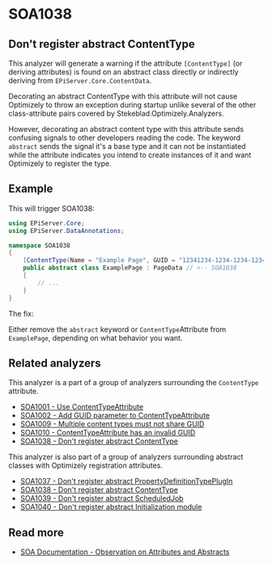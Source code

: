 # SOA1038

## Don't register abstract ContentType

This analyzer will generate a warning if the attribute
`[ContentType]` (or deriving attributes) is found on an abstract class
directly or indirectly deriving from `EPiServer.Core.ContentData`.

Decorating an abstract ContentType with this attribute will
not cause Optimizely to throw an exception during startup unlike
several of the other class-attribute pairs covered by Stekeblad.Optimizely.Analyzers.

However, decorating an abstract content type with this attribute sends
confusing signals to other developers reading the code. The keyword `abstract`
sends the signal it's a base type and it can not be instantiated while the attribute
indicates you intend to create instances of it and want Optimizely to register the type.

## Example

This will trigger SOA1038:
```C#
using EPiServer.Core;
using EPiServer.DataAnnotations;

namespace SOA1038
{
    [ContentType(Name = "Example Page", GUID = "12341234-1234-1234-1234-123412341234")]
    public abstract class ExamplePage : PageData // <-- SOA1038
    {
        // ...
    }
}
```
The fix:

Either remove the `abstract` keyword or `ContentType`Attribute from `ExamplePage`,
depending on what behavior you want.

## Related analyzers

This analyzer is a part of a group of analyzers surrounding
the `ContentType` attribute.

- [SOA1001 - Use ContentTypeAttribute](https://github.com/Stekeblad/stekeblad.optimizely.analyzers/blob/master/doc/Analyzers/SOA1001.md)
- [SOA1002 - Add GUID parameter to ContentTypeAttribute](https://github.com/Stekeblad/stekeblad.optimizely.analyzers/blob/master/doc/Analyzers/SOA1002.md)
- [SOA1009 - Multiple content types must not share GUID](https://github.com/Stekeblad/stekeblad.optimizely.analyzers/blob/master/doc/Analyzers/SOA1009.md)
- [SOA1010 - ContentTypeAttribute has an invalid GUID](https://github.com/Stekeblad/stekeblad.optimizely.analyzers/blob/master/doc/Analyzers/SOA1010.md)
- [SOA1038 - Don't register abstract ContentType](https://github.com/Stekeblad/stekeblad.optimizely.analyzers/blob/master/doc/Analyzers/SOA1038.md)

This analyzer is also part of a group of analyzers surrounding abstract
classes with Optimizely registration attributes.

- [SOA1037 - Don't register abstract PropertyDefinitionTypePlugIn](https://github.com/Stekeblad/stekeblad.optimizely.analyzers/blob/master/doc/Analyzers/SOA1037.md)
- [SOA1038 - Don't register abstract ContentType](https://github.com/Stekeblad/stekeblad.optimizely.analyzers/blob/master/doc/Analyzers/SOA1038.md)
- [SOA1039 - Don't register abstract ScheduledJob](https://github.com/Stekeblad/stekeblad.optimizely.analyzers/blob/master/doc/Analyzers/SOA1039.md)
- [SOA1040 - Don't register abstract Initialization module](https://github.com/Stekeblad/stekeblad.optimizely.analyzers/blob/master/doc/Analyzers/SOA1040.md)

## Read more

- [SOA Documentation - Observation on Attributes and Abstracts](https://github.com/Stekeblad/stekeblad.optimizely.analyzers/blob/master/doc/Other/Observation-on-attributes-and-abstracts.md)